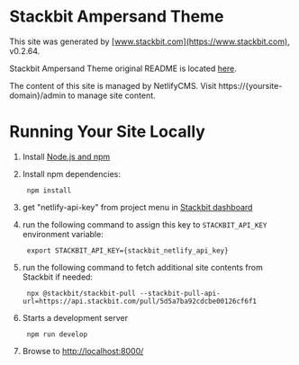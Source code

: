 # Stackbit Ampersand Theme

This site was generated by [www.stackbit.com](https://www.stackbit.com), v0.2.64.

Stackbit Ampersand Theme original README is located [here](./README.theme.md).

The content of this site is managed by NetlifyCMS. Visit https://{yoursite-domain}/admin to manage site content.

# Running Your Site Locally

1. Install [Node.js and npm](https://nodejs.org/en/)

1. Install npm dependencies:

        npm install

1. get "netlify-api-key" from project menu in [Stackbit dashboard](https://app.stackbit.com/dashboard)

1. run the following command to assign this key to `STACKBIT_API_KEY` environment variable:

        export STACKBIT_API_KEY={stackbit_netlify_api_key}

1. run the following command to fetch additional site contents from Stackbit if needed:

        npx @stackbit/stackbit-pull --stackbit-pull-api-url=https://api.stackbit.com/pull/5d5a7ba92cdcbe00126cf6f1

1. Starts a development server

        npm run develop

1. Browse to [http://localhost:8000/](http://localhost:8000/)
